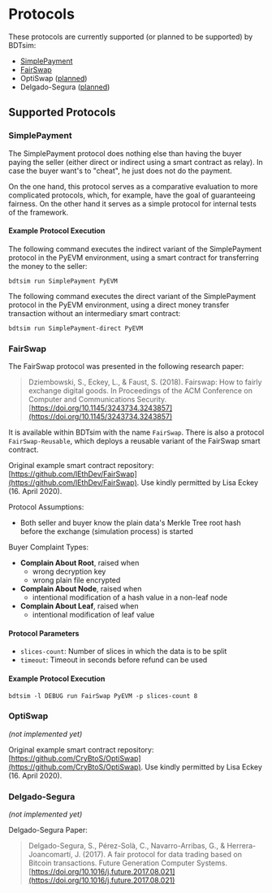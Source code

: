 # Protocols

These protocols are currently supported (or planned to be supported) by BDTsim:

  * [SimplePayment](#simplepayment)
  * [FairSwap](#fairswap)
  * OptiSwap ([planned](https://gitlab.com/MatthiasLohr/bdtsim/-/issues/5))
  * Delgado-Segura ([planned](https://gitlab.com/MatthiasLohr/bdtsim/-/issues/1))


## Supported Protocols

### SimplePayment

The SimplePayment protocol does nothing else than having the buyer paying the seller
(either direct or indirect using a smart contract as relay).
In case the buyer want's to "cheat", he just does not do the payment.

On the one hand, this protocol serves as a comparative evaluation to more complicated protocols, which, for example, have the goal of guaranteeing fairness.
On the other hand it serves as a simple protocol for internal tests of the framework.


#### Example Protocol Execution

The following command executes the indirect variant of the SimplePayment protocol in the PyEVM environment,
using a smart contract for transferring the money to the seller:
```
bdtsim run SimplePayment PyEVM
```

The following command executes the direct variant of the SimplePayment protocol in the PyEVM environment,
using a direct money transfer transaction without an intermediary smart contract:
```
bdtsim run SimplePayment-direct PyEVM
```

### FairSwap

The FairSwap protocol was presented in the following research paper:

> Dziembowski, S., Eckey, L., & Faust, S. (2018).
> Fairswap: How to fairly exchange digital goods.
> In Proceedings of the ACM Conference on Computer and Communications Security.
> [https://doi.org/10.1145/3243734.3243857](https://doi.org/10.1145/3243734.3243857)

It is available within BDTsim with the name `FairSwap`.
There is also a protocol `FairSwap-Reusable`, which deploys a reusable variant of the FairSwap smart contract.

Original example smart contract repository: [https://github.com/lEthDev/FairSwap](https://github.com/lEthDev/FairSwap).
Use kindly permitted by Lisa Eckey (16. April 2020).

Protocol Assumptions:

  * Both seller and buyer know the plain data's Merkle Tree root hash before the exchange (simulation process) is started

Buyer Complaint Types:

  * **Complain About Root**, raised when 
    * wrong decryption key
    * wrong plain file encrypted
  * **Complain About Node**, raised when
    * intentional modification of a hash value in a non-leaf node
  * **Complain About Leaf**, raised when
    * intentional modification of leaf value

#### Protocol Parameters

  * `slices-count`: Number of slices in which the data is to be split
  * `timeout`: Timeout in seconds before refund can be used

#### Example Protocol Execution

```
bdtsim -l DEBUG run FairSwap PyEVM -p slices-count 8
```

### OptiSwap

*(not implemented yet)*

Original example smart contract repository: [https://github.com/CryBtoS/OptiSwap](https://github.com/CryBtoS/OptiSwap).
Use kindly permitted by Lisa Eckey (16. April 2020).


### Delgado-Segura

*(not implemented yet)*

Delgado-Segura Paper:

> Delgado-Segura, S., Pérez-Solà, C., Navarro-Arribas, G., & Herrera-Joancomartí, J. (2017).
> A fair protocol for data trading based on Bitcoin transactions.
> Future Generation Computer Systems.
> [https://doi.org/10.1016/j.future.2017.08.021](https://doi.org/10.1016/j.future.2017.08.021)
